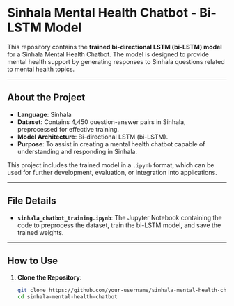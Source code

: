 # Sinhala Mental Health Chatbot - Bi-LSTM Model

This repository contains the **trained bi-directional LSTM (bi-LSTM) model** for a Sinhala Mental Health Chatbot. The model is designed to provide mental health support by generating responses to Sinhala questions related to mental health topics.

---

## About the Project

- **Language**: Sinhala  
- **Dataset**: Contains 4,450 question-answer pairs in Sinhala, preprocessed for effective training.  
- **Model Architecture**: Bi-directional LSTM (bi-LSTM).  
- **Purpose**: To assist in creating a mental health chatbot capable of understanding and responding in Sinhala.  

This project includes the trained model in a `.ipynb` format, which can be used for further development, evaluation, or integration into applications.

---

## File Details

- **`sinhala_chatbot_training.ipynb`**: The Jupyter Notebook containing the code to preprocess the dataset, train the bi-LSTM model, and save the trained weights.

---

## How to Use

1. **Clone the Repository**:

   ```bash
   git clone https://github.com/your-username/sinhala-mental-health-chatbot.git
   cd sinhala-mental-health-chatbot
